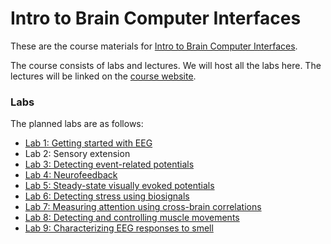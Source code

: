 # Intro to Brain Computer Interfaces

These are the course materials for [Intro to Brain Computer Interfaces](http://neurotechberkeley.org/bci-decal/).

The course consists of labs and lectures. We will host all the labs here. The lectures will be linked on the [course website](http://neurotechberkeley.org/bci-decal/).

### Labs
The planned labs are as follows:

- [Lab 1: Getting started with EEG](http://docs.openbci.com/Tutorials/02-Ganglion_Getting%20Started_Guide)
- Lab 2: Sensory extension
- [Lab 3: Detecting event-related potentials](lab3)
- [Lab 4: Neurofeedback](lab4)
- [Lab 5: Steady-state visually evoked potentials](lab5)
- [Lab 6: Detecting stress using biosignals](lab6)
- [Lab 7: Measuring attention using cross-brain correlations](lab7)
- [Lab 8: Detecting and controlling muscle movements](lab8)
- [Lab 9: Characterizing EEG responses to smell](lab9)
